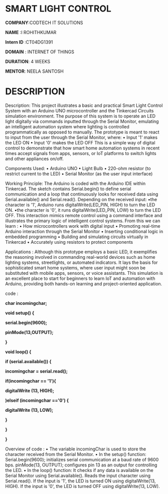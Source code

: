 # SMART LIGHT CONTROL

**COMPANY**:CODTECH IT SOLUTIONS

**NAME** :I ROHITHKUMAR

**Intern ID** :CT04DG1391

**DOMAIN** : INTERNET OF THINGS

**DURATION**: 4 WEEKS

**MENTOR**: NEELA SANTOSH

# DESCRIPTION 
Description: This project illustrates a basic and practical Smart Light Control System with an Arduino UNO microcontroller and the Tinkercad Circuits simulation environment. The purpose of this system is to operate an LED light digitally via commands inputted through the Serial Monitor, emulating an intelligent automation system where lighting is controlled programmatically as opposed to manually. The prototype is meant to react to input from the user through the Serial Monitor, where: • Input '1' makes the LED ON • Input '0' makes the LED OFF This is a simple way of digital control to demonstrate that how smart home automation systems in recent times accept signals from apps, sensors, or IoT platforms to switch lights and other appliances on/off.

Components Used: • Arduino UNO • Light Bulb • 220-ohm resistor (to restrict current to the LED) • Serial Monitor (as the user input interface)

Working Principle: The Arduino is coded with the Arduino IDE within Tinkercad. The sketch contains Serial.begin() to define serial communication and a loop that continuously looks for received data using Serial.available() and Serial.read(). Depending on the received input: •the character is '1', Arduino runs digitalWrite(LED_PIN, HIGH) to turn the LED ON. •the character is '0', it runs digitalWrite(LED_PIN, LOW) to turn the LED OFF. This interaction mimics remote control using a command interface and illustrates the primary logic of intelligent control systems. From this we can learn : • How microcontrollers work with digital input • Promoting real-time Arduino interaction through the Serial Monitor • Inserting conditional logic in embedded programming • Building and simulating circuits virtually in Tinkercad • Accurately using resistors to protect components

Applications : Although this prototype employs a basic LED, it exemplifies the reasoning involved in commanding real-world devices such as home lighting systems, streetlights, or automated indicators. It lays the basis for sophisticated smart home systems, where user input might soon be substituted with mobile apps, sensors, or voice assistants. This simulation is an excellent place to start for beginners to learn IoT and automation with Arduino, providing both hands-on learning and project-oriented application.

code : 

**char incomingchar;**

**void setup() {**

**serial.begin(9600);**

**pinMode(13,OUTPUT);**

**}**

**void loop() {**

**if (serial.available()) {**

**incomingchar = serial.read();**

**if(incomingchar  == '1'){**

**digitalWrite (13, HIGH);**

**)elseif (incomingchar =='0') {**

**digitalWrite (13, LOW);**

  **}**
  
 **}**
 
**}**

Overview of code : • The variable incomingChar is used to store the character received from the Serial Monitor. • In the setup() function: Serial.begin(9600); initializes serial communication at a baud rate of 9600 bps. pinMode(13, OUTPUT); configures pin 13 as an output for controlling the LED. • In the loop() function: It checks if any data is available on the Serial Monitor using Serial.available(). Reads the input character using Serial.read(). If the input is '1', the LED is turned ON using digitalWrite(13, HIGH). If the input is '0', the LED is turned OFF using digitalWrite(13, LOW).

